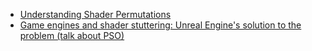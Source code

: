 - [Understanding Shader Permutations](https://dev.epicgames.com/community/learning/knowledge-base/6PxP/unreal-engine-understanding-shader-permutations)
- [Game engines and shader stuttering: Unreal Engine's solution to the problem (talk about PSO)](https://www.unrealengine.com/en-US/tech-blog/game-engines-and-shader-stuttering-unreal-engines-solution-to-the-problem)
